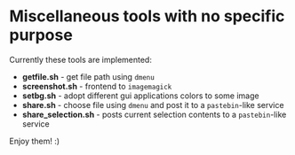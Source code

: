 # Miscellaneous tools with no specific purpose #

Currently these tools are implemented:
  * **getfile.sh** - get file path using `dmenu`
  * **screenshot.sh** - frontend to `imagemagick`
  * **setbg.sh** - adopt different gui applications colors to some image
  * **share.sh** - choose file using `dmenu` and post it to a `pastebin`-like service
  * **share_selection.sh** - posts current selection contents to a `pastebin`-like service
  
Enjoy them! :)
